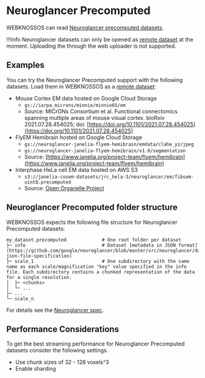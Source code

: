 # Neuroglancer Precomputed

WEBKNOSSOS can read [Neuroglancer precomputed datasets](https://github.com/google/neuroglancer/tree/master/src/neuroglancer/datasource/precomputed).

!!!info
    Neuroglancer datasets can only be opened as [remote dataset](./datasets.md#streaming-from-remote-servers-and-the-cloud) at the moment. Uploading the through the web uploader is not supported. 

## Examples

You can try the Neuroglancer Precomputed support with the following datasets. Load them in WEBKNOSSOS as a [remote dataset](./datasets.md#streaming-from-remote-servers-and-the-cloud): 


- Mouse Cortex EM data hosted on Google Cloud Storage
    - `gs://iarpa_microns/minnie/minnie65/em`
    - Source: MICrONs Consortium et al. Functional connectomics spanning multiple areas of mouse visual cortex. bioRxiv 2021.07.28.454025; doi: [https://doi.org/10.1101/2021.07.28.454025](https://doi.org/10.1101/2021.07.28.454025)
- FlyEM Hemibrain hosted on Google Cloud Storage
    - `gs://neuroglancer-janelia-flyem-hemibrain/emdata/clahe_yz/jpeg`
    - `gs://neuroglancer-janelia-flyem-hemibrain/v1.0/segmentation`
    - Source: [https://www.janelia.org/project-team/flyem/hemibrain](https://www.janelia.org/project-team/flyem/hemibrain)
- Interphase HeLa cell EM data hosted on AWS S3
    - `s3://janelia-cosem-datasets/jrc_hela-3/neuroglancer/em/fibsem-uint8.precomputed` 
    - Source: [Open Organelle Project](https://openorganelle.janelia.org/datasets/jrc_hela-3)


## Neuroglancer Precomputed folder structure

WEBKNOSSOS expects the following file structure for Neuroglancer Precomputed datasets:

```
my_dataset.precomputed             # One root folder per dataset
├─ info                            # Dataset [metadata in JSON format](https://github.com/google/neuroglancer/blob/master/src/neuroglancer/datasource/precomputed/volume.md#info-json-file-specification)
├─ scale_1                         # One subdirectory with the same name as each scale/magnification "key" value specified in the info file. Each subdirectory contains a chunked representation of the data for a single resolution.
│  ├─ <chunks>
│  └─ ...
├─ ...                  
└─ scale_n                  
```

For details see the [Neuroglancer spec](https://github.com/google/neuroglancer/tree/master/src/neuroglancer/datasource/precomputed).

## Performance Considerations
To get the best streaming performance for Neuroglancer Precomputed datasets consider the following settings.

- Use chunk sizes of 32 - 128 voxels^3
- Enable sharding